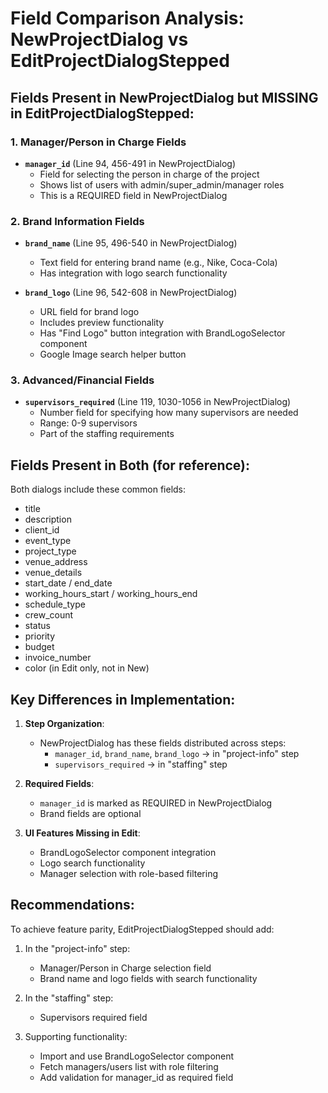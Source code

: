 # Field Comparison Analysis: NewProjectDialog vs EditProjectDialogStepped

## Fields Present in NewProjectDialog but MISSING in EditProjectDialogStepped:

### 1. Manager/Person in Charge Fields
- **`manager_id`** (Line 94, 456-491 in NewProjectDialog)
  - Field for selecting the person in charge of the project
  - Shows list of users with admin/super_admin/manager roles
  - This is a REQUIRED field in NewProjectDialog

### 2. Brand Information Fields
- **`brand_name`** (Line 95, 496-540 in NewProjectDialog)
  - Text field for entering brand name (e.g., Nike, Coca-Cola)
  - Has integration with logo search functionality
  
- **`brand_logo`** (Line 96, 542-608 in NewProjectDialog)
  - URL field for brand logo
  - Includes preview functionality
  - Has "Find Logo" button integration with BrandLogoSelector component
  - Google Image search helper button

### 3. Advanced/Financial Fields
- **`supervisors_required`** (Line 119, 1030-1056 in NewProjectDialog)
  - Number field for specifying how many supervisors are needed
  - Range: 0-9 supervisors
  - Part of the staffing requirements

## Fields Present in Both (for reference):

Both dialogs include these common fields:
- title
- description
- client_id
- event_type
- project_type
- venue_address
- venue_details
- start_date / end_date
- working_hours_start / working_hours_end
- schedule_type
- crew_count
- status
- priority
- budget
- invoice_number
- color (in Edit only, not in New)

## Key Differences in Implementation:

1. **Step Organization**:
   - NewProjectDialog has these fields distributed across steps:
     - `manager_id`, `brand_name`, `brand_logo` → in "project-info" step
     - `supervisors_required` → in "staffing" step

2. **Required Fields**:
   - `manager_id` is marked as REQUIRED in NewProjectDialog
   - Brand fields are optional

3. **UI Features Missing in Edit**:
   - BrandLogoSelector component integration
   - Logo search functionality
   - Manager selection with role-based filtering

## Recommendations:

To achieve feature parity, EditProjectDialogStepped should add:

1. In the "project-info" step:
   - Manager/Person in Charge selection field
   - Brand name and logo fields with search functionality

2. In the "staffing" step:
   - Supervisors required field

3. Supporting functionality:
   - Import and use BrandLogoSelector component
   - Fetch managers/users list with role filtering
   - Add validation for manager_id as required field
